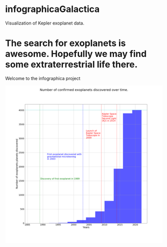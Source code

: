 # infographicaGalactica
Visualization of Kepler exoplanet data.

<html>
  
  <h1>The search for exoplanets is awesome. Hopefully we may find some extraterrestrial life there.</h1>
  <p> Welcome to the infographica project </p>
  <img src="/Vissies/t01DiscoveryOfExoplanetsOverTime.png" alt="Exoplanets discovered over time">
  
</html>
